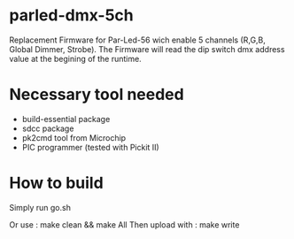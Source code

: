 parled-dmx-5ch
==============

Replacement Firmware for Par-Led-56 wich enable 5 channels (R,G,B, Global Dimmer, Strobe). The Firmware will read the dip switch dmx address value at the begining of the runtime.


Necessary tool needed
=====================
- build-essential package
- sdcc package
- pk2cmd tool from Microchip
- PIC programmer (tested with Pickit II)

How to build
============
Simply run go.sh

Or use : make clean && make All 
Then upload with : make write


